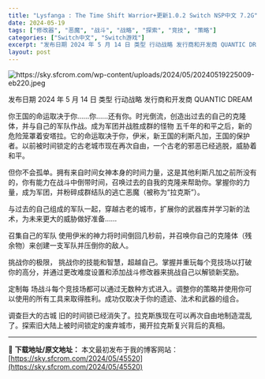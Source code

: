 ```yaml
---
title: "Lysfanga : The Time Shift Warrior+更新1.0.2 Switch NSP中文 7.2G"
date: 2024-05-19
tags: ["修改器", "恶魔", "战斗", "战略", "探索", "竞技", "策略"]
categories: ["Switch中文", "Switch游戏"]
excerpt: "发布日期 2024 年 5 月 14 日 类型 行动战略 发行商和开发商 QUANTIC DREAM 你王国的命运取决于你……你……还有你。时光倒流，创造出过去的自己的克隆体，并与自己的军队作战。成为军团并战胜成群的怪物 五千年的和平之后，新的危险笼罩着安塔拉。它的命运取决于你，伊米，新王国的利斯凡&hellip;"
layout: post
---
```


<img class="aligncenter" src="https://sky.sfcrom.com/wp-content/uploads/2024/05/20240519225009-eb220.jpeg" alt="https://sky.sfcrom.com/wp-content/uploads/2024/05/20240519225009-eb220.jpeg" />

发布日期	2024 年 5 月 14 日
类型	行动战略
发行商和开发商 QUANTIC DREAM

你王国的命运取决于你……你……还有你。时光倒流，创造出过去的自己的克隆体，并与自己的军队作战。成为军团并战胜成群的怪物
五千年的和平之后，新的危险笼罩着安塔拉。它的命运取决于你，伊米，新王国的利斯凡加，王国的保护者。以前被时间锁定的古老城市现在再次自由，一个古老的邪恶已经逃脱，威胁着和平。

但你不会孤单。拥有来自时间女神本身的时间力量，这是其他利斯凡加之前所没有的，你有能力在战斗中倒带时间，召唤过去的自我的克隆来帮助你。掌握你的力量，成为军团，并粉碎成群结队的逃亡恶魔（被称为“拉克斯”）。

与过去的自己组成的军队一起，穿越古老的城市，扩展你的武器库并学习新的法术，为未来更大的威胁做好准备……

召集自己的军队
使用伊米的神力将时间倒回几秒前，并召唤你自己的克隆体（残余物）来创建一支军队并压倒你的敌人。

挑战你的极限，
挑战你的技能和智慧，超越自己。掌握并重玩每个竞技场以打破你的高分，并通过更改难度设置和添加战斗修改器来挑战自己以解锁新奖励。

定制每
场战斗每个竞技场都可以通过无数种方式进入。调整你的策略并使用你可以使用的所有工具来取得胜利。成功仅取决于你的遗迹、法术和武器的组合。

调查巨大的古城
旧的时间锁已经消失了。拉克斯族现在可以再次自由地制造混乱了。探索旧大陆上被时间锁定的废弃城市，揭开拉克斯复兴背后的真相。

---
📖 **下载地址/原文地址：** 本文最初发布于我的博客网站：[https://sky.sfcrom.com/2024/05/45520](https://sky.sfcrom.com/2024/05/45520)
